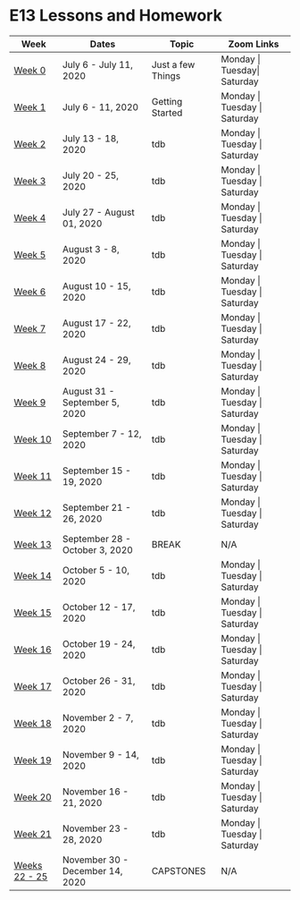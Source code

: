 # E13 Lessons and Homework

| Week | Dates | Topic | Zoom Links |
|---|---|---|---|
| [Week 0](./week00) | July 6 - July 11, 2020 | Just a few Things | Monday \| Tuesday\| Saturday |
| [Week 1](./week01) | July 6 - 11, 2020 | Getting Started | Monday \| Tuesday \| Saturday |
| [Week 2](./week02) | July 13 - 18, 2020 | tdb | Monday \| Tuesday \| Saturday |
| [Week 3](./week03) | July 20 - 25, 2020 | tdb | Monday \| Tuesday \| Saturday |
| [Week 4](./week04) | July 27 - August 01, 2020 | tdb | Monday \| Tuesday \| Saturday |
| [Week 5](./week05) | August 3 - 8, 2020 | tdb | Monday \| Tuesday \| Saturday |
| [Week 6](./week06) | August 10 - 15, 2020 | tdb | Monday \| Tuesday \| Saturday |
| [Week 7](./week07) | August 17 - 22, 2020 | tdb | Monday \| Tuesday \| Saturday |
| [Week 8](./week08) | August 24 - 29, 2020 | tdb | Monday \| Tuesday \| Saturday |
| [Week 9](./week09) | August 31 - September 5, 2020 | tdb | Monday \| Tuesday \| Saturday |
| [Week 10](./week10) | September 7 - 12, 2020 | tdb | Monday \| Tuesday \| Saturday |
| [Week 11](./week11) | September 15 - 19, 2020 | tdb | Monday \| Tuesday \| Saturday |
| [Week 12](./week12) | September 21 - 26, 2020 | tdb | Monday \| Tuesday \| Saturday |
| [Week 13](./week13) | September 28 - October 3, 2020 | BREAK | N/A|
| [Week 14](./week14) | October 5 - 10, 2020 | tdb | Monday \| Tuesday \| Saturday |
| [Week 15](./week15) | October 12 - 17, 2020 | tdb | Monday \| Tuesday \| Saturday |
| [Week 16](./week16) | October 19 - 24, 2020 | tdb | Monday \| Tuesday \| Saturday |
| [Week 17](./week17) | October 26 - 31, 2020 | tdb | Monday \| Tuesday \| Saturday |
| [Week 18](./week18) | November 2 - 7, 2020 | tdb | Monday \| Tuesday \| Saturday |
| [Week 19](./week19) | November 9 - 14, 2020 | tdb | Monday \| Tuesday \| Saturday |
| [Week 20](./week20) | November 16 - 21, 2020 | tdb | Monday \| Tuesday \| Saturday |
| [Week 21](./week21) | November 23 - 28, 2020 | tdb | Monday \| Tuesday \| Saturday |
| [Weeks 22 - 25](./weeks22-25) | November 30 - December 14, 2020 | CAPSTONES | N/A |